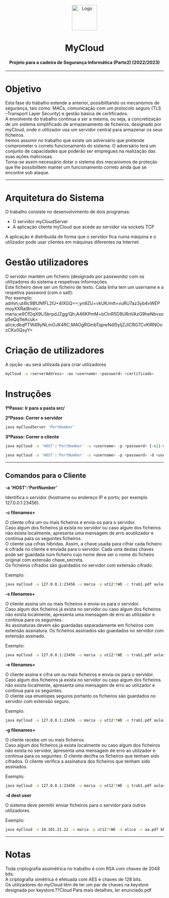 <p align="center">
    <img src="https://cdn-icons-png.flaticon.com/512/2818/2818233.png" alt="Logo" width="80" height="80">
</p>

# <h1 align="center">MyCloud</h1>
<h4 align="center">Projeto para a cadeira de Segurança Informática (Parte2) (2022/2023)</h4>

<hr>

# Objetivo
Esta fase do trabalho estende a anterior, possibilitando os mecanismos de segurança, tais como: MACs, comunicação com um protocolo seguro (TLS –Transport Layer Security) e gestão básica de certificados. <br>
A envolvente do trabalho continua a ser a mesma, ou seja, a concretização de um sistema simplificado de armazenamento de ficheiros, designado por myCloud, onde o utilizador usa um servidor central para armazenar os seus ficheiros. <br>
Iremos assumir no trabalho que existe um adversário que pretende comprometer o correto funcionamento do sistema. O adversário terá um conjunto de capacidades que poderão ser empregues na realização das suas ações maliciosas.<br>
Torna-se assim necessário dotar o sistema dos mecanismos de proteção que lhe possibilitem manter um funcionamento correto ainda que se encontre sob ataque.

<hr>

# Arquitetura do Sistema

O trabalho consiste no desenvolvimento de dois programas:
* O servidor myCloudServer
* A aplicação cliente myCloud que acede ao servidor via sockets TCP

A aplicação é distribuída de forma que o servidor fica numa máquina e o utilizador pode usar clientes em máquinas diferentes na Internet.  

# Gestão utilizadores

O servidor mantém um ficheiro (designado por passwords) com os utilizadores do sistema e respetivas informações. <br>
Este ficheiro deve ser um ficheiro de texto. Cada linha tem um username e a respetiva password (com o salt): <br>
Por exemplo: <br>
admin;ut4Ic9BfJNfFL2fJ+4IXGQ==;yn9ZU+vkUK/mtt+vuRU7az3yb4vWEPmoyXXRaI8nxIc=
maria;w9CfDqX9Li5krpdJZgg/Qh;A46KPmM+bClnR5D8URnVAzG9heNbvxop5eQq1leAcuk=
alice;dbqPTW49yNLmOJK4RC;MAOgRGmbTqpwNdI5yIjZJICRG7CvKlRNOozCKx0QsyY=

# Criação de utilizadores

A opção -au será utilizada para criar utilizadores

```bash
myCloud -a <serverAddress> -au <username> <password> <certificado>
```

# Instruções   
**1ºPasso: Ir para a pasta src/**

**2ºPasso: Correr o servidor**

```bash
java myCloudServer 'PortNumber'
```
**3ºPasso: Correr o cliente** 

```bash
java myCloud -a 'HOST':'PortNumber' -u <username> -p <password> {-c||-s||-e||-g} {<filenames>}+ 
```
```bash
java myCloud -a 'HOST':'PortNumber' -u <username> -p <password> -d <username de destinatário> {-c||-s||-e} {<filenames>}+ 
```

<hr>

## Comandos para o Cliente

**-a 'HOST':'PortNumber'**

Identifica o servidor (hostname ou endereço IP e porto; por exemplo 127.0.0.1:23456). 

**-c filenames+**

O cliente cifra um ou mais ficheiros e envia-os para o servidor. <br>
Caso algum dos ficheiros já exista no servidor ou caso algum dos ficheiros não exista localmente, apresenta uma mensagem de erro aoutilizador e continua para os seguintes ficheiros. <br>
O cliente usa cifras híbridas. Assim, a chave usada para cifrar cada ficheiro é cifrada no cliente e enviada para o servidor. Cada uma destas chaves pode ser guardada num ficheiro cujo nome deve ser o nome do ficheiro original com extensão chave_secreta. <br>
Os ficheiros cifrados são guardados no servidor com extensão cifrado. <br> 

Exemplo: 
```bash
java myCloud -a 127.0.0.1:23456 -u maria -p ut12?!WE -c trab1.pdf aulas.doc
```

**-s filenames+** 

O cliente assina um ou mais ficheiros e envia-os para o servidor. <br>
Caso algum dos ficheiros já exista no servidor ou caso algum dos ficheiros não exista localmente, apresenta uma mensagem de erro ao
utilizador e continua para os seguintes.<br>
As assinaturas devem são guardadas separadamente em ficheiros com extensão assinatura. Os ficheiros assinados são guardados no servidor com extensão
assinado. 

Exemplo: 
```bash
java myCloud -a 127.0.0.1:23456 -u maria -p ut12?!WE -s trab1.pdf aulas.doc
```

**-e filenames+**

O cliente assina e cifra um ou mais ficheiros e envia-os para o servidor. <br>
Caso algum dos ficheiros já exista no servidor ou caso algum dos ficheiros não exista localmente, apresenta uma mensagem de
erro ao utilizador e continua para os seguintes. <br>
O cliente usa envelopes seguros portanto os ficheiros são guardados no servidor com extensão seguro.

Exemplo: 
```bash
java myCloud -a 127.0.0.1:23456 -u maria -p ut12?!WE -e trab1.pdf aulas.doc
```

**-g filenames+**

O cliente recebe um ou mais ficheiros. <br> 
Caso algum dos ficheiros já exista localmente ou caso algum dos ficheiros não exista no servidor, apresenta uma mensagem de erro ao utilizador e continua para os seguintes.
O cliente decifra os ficheiros que tenham sido cifrados.
O cliente verifica a assinatura dos ficheiros que tenham sido assinados.

Exemplo: 
```bash
java myCloud -a 127.0.0.1:23456 -u maria -p ut12?!WE -g trab1.pdf aulas.doc
```

**-d dest user**

O sistema deve permitir enviar ficheiros para o servidor para outros utilizadores.

Exemplo: 
```bash
java myCloud -a 10.101.21.22 -u maria -p ut12?!WE -d alice -c aa.pdf bb.txt
```

<hr>

# Notas 
Toda criptografia assimétrica no trabalho é com RSA com chaves de 2048 bits. <br>
A criptografia simétrica é efetuada com AES e chaves de 128 bits. <br>
Os utilizadores do myCloud têm de ter um par de chaves na keystore designada por keystore.??Cloud
Para mais detalhes, ler enunciado.pdf

